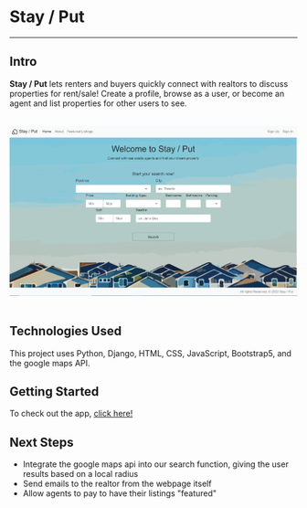 # Stay / Put
---
## Intro

**Stay / Put** lets renters and buyers quickly connect with realtors to discuss properties for rent/sale! Create a profile, browse as a user, or become an agent and list properties for other users to see.
<br>
<br>
<div id='imgBox'>
    <img class='screenshot' src="./main_app/static/images/webpageClip1.png"/>
</div>
<br>

## Technologies Used
This project uses Python, Django, HTML, CSS, JavaScript, Bootstrap5, and the google maps API.

## Getting Started  
To check out the app, <a href="https://stay-put.herokuapp.com/" target="_blank">click here!</a>

## Next Steps
- Integrate the google maps api into our search function, giving the user results based on a local radius
- Send emails to the realtor from the webpage itself
- Allow agents to pay to have their listings "featured"

